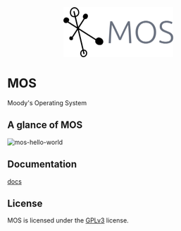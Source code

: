 <div align="center">
<img src="https://raw.githubusercontent.com/moodyhunter/MOS/main/docs/logo/logo-no-background.png" width="250" height="113" />
</div>

# MOS

Moody's Operating System

## A glance of MOS

![mos-hello-world](assets/imgs/mos_hello_world.png)

## Documentation

[docs](docs/README.md)

## License

MOS is licensed under the [GPLv3](LICENSE) license.
